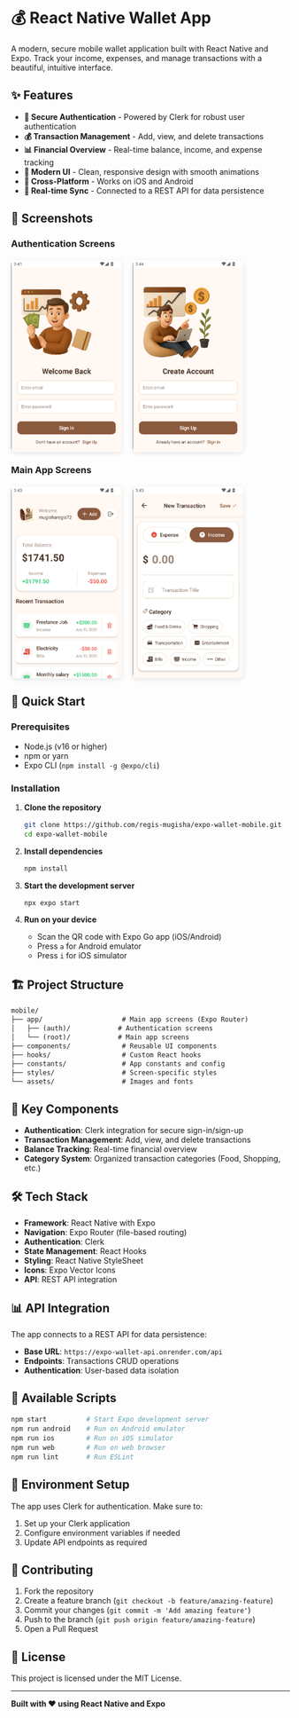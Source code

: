 # 💰 React Native Wallet App

A modern, secure mobile wallet application built with React Native and Expo. Track your income, expenses, and manage transactions with a beautiful, intuitive interface.

## ✨ Features

- **🔐 Secure Authentication** - Powered by Clerk for robust user authentication
- **💰 Transaction Management** - Add, view, and delete transactions
- **📊 Financial Overview** - Real-time balance, income, and expense tracking
- **🎨 Modern UI** - Clean, responsive design with smooth animations
- **📱 Cross-Platform** - Works on iOS and Android
- **🔄 Real-time Sync** - Connected to a REST API for data persistence

## 📱 Screenshots

### Authentication Screens

<div style="display: flex; gap: 20px; margin: 20px 0;">
  <img src="./assets/images/docs/sign-in-screen.png" alt="Sign In Screen" style="width: 200px; height: auto; border-radius: 8px; box-shadow: 0 2px 8px rgba(0,0,0,0.1);" />
  <img src="./assets/images/docs/sign-up-screen.png" alt="Sign Up Screen" style="width: 200px; height: auto; border-radius: 8px; box-shadow: 0 2px 8px rgba(0,0,0,0.1);" />
</div>

### Main App Screens

<div style="display: flex; gap: 20px; margin: 20px 0;">
  <img src="./assets/images/docs/home-screen.png" alt="Home Screen" style="width: 200px; height: auto; border-radius: 8px; box-shadow: 0 2px 8px rgba(0,0,0,0.1);" />
  <img src="./assets/images/docs/create-screen.png" alt="Create Transaction Screen" style="width: 200px; height: auto; border-radius: 8px; box-shadow: 0 2px 8px rgba(0,0,0,0.1);" />
</div>

## 🚀 Quick Start

### Prerequisites

- Node.js (v16 or higher)
- npm or yarn
- Expo CLI (`npm install -g @expo/cli`)

### Installation

1. **Clone the repository**

   ```bash
   git clone https://github.com/regis-mugisha/expo-wallet-mobile.git
   cd expo-wallet-mobile
   ```

2. **Install dependencies**

   ```bash
   npm install
   ```

3. **Start the development server**

   ```bash
   npx expo start
   ```

4. **Run on your device**
   - Scan the QR code with Expo Go app (iOS/Android)
   - Press `a` for Android emulator
   - Press `i` for iOS simulator

## 🏗️ Project Structure

```
mobile/
├── app/                    # Main app screens (Expo Router)
│   ├── (auth)/            # Authentication screens
│   └── (root)/            # Main app screens
├── components/             # Reusable UI components
├── hooks/                  # Custom React hooks
├── constants/              # App constants and config
├── styles/                 # Screen-specific styles
└── assets/                 # Images and fonts
```

## 🔧 Key Components

- **Authentication**: Clerk integration for secure sign-in/sign-up
- **Transaction Management**: Add, view, and delete transactions
- **Balance Tracking**: Real-time financial overview
- **Category System**: Organized transaction categories (Food, Shopping, etc.)

## 🛠️ Tech Stack

- **Framework**: React Native with Expo
- **Navigation**: Expo Router (file-based routing)
- **Authentication**: Clerk
- **State Management**: React Hooks
- **Styling**: React Native StyleSheet
- **Icons**: Expo Vector Icons
- **API**: REST API integration

## 📊 API Integration

The app connects to a REST API for data persistence:

- **Base URL**: `https://expo-wallet-api.onrender.com/api`
- **Endpoints**: Transactions CRUD operations
- **Authentication**: User-based data isolation

## 🎯 Available Scripts

```bash
npm start          # Start Expo development server
npm run android    # Run on Android emulator
npm run ios        # Run on iOS simulator
npm run web        # Run on web browser
npm run lint       # Run ESLint
```

## 🔐 Environment Setup

The app uses Clerk for authentication. Make sure to:

1. Set up your Clerk application
2. Configure environment variables if needed
3. Update API endpoints as required

## 🤝 Contributing

1. Fork the repository
2. Create a feature branch (`git checkout -b feature/amazing-feature`)
3. Commit your changes (`git commit -m 'Add amazing feature'`)
4. Push to the branch (`git push origin feature/amazing-feature`)
5. Open a Pull Request

## 📄 License

This project is licensed under the MIT License.

---

**Built with ❤️ using React Native and Expo**
